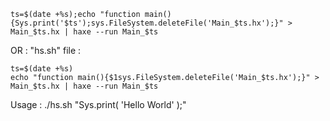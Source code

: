 `ts=$(date +%s);echo "function main(){Sys.print('$ts');sys.FileSystem.deleteFile('Main_$ts.hx');}" > Main_$ts.hx | haxe --run Main_$ts`

OR : 
"hs.sh" file :
```
ts=$(date +%s)
echo "function main(){$1sys.FileSystem.deleteFile('Main_$ts.hx');}" > Main_$ts.hx | haxe --run Main_$ts
```
Usage :
./hs.sh "Sys.print( 'Hello World' );"
